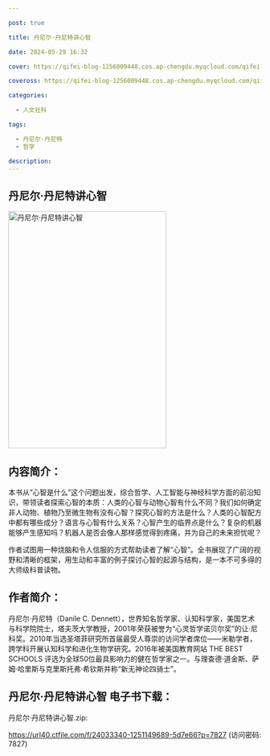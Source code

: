 ```yaml
---

post: true

title: 丹尼尔·丹尼特讲心智

date: 2024-05-29 16:32

cover: https://qifei-blog-1256009448.cos.ap-chengdu.myqcloud.com/qifei-blog/65667921c458853aefcbb467.jpg

coveross: https://qifei-blog-1256009448.cos.ap-chengdu.myqcloud.com/qifei-blog/65667921c458853aefcbb467.jpg

categories:

  - 人文社科

tags:

  - 丹尼尔·丹尼特
  - 哲学

description:
---
```


## 丹尼尔·丹尼特讲心智
<img alt="丹尼尔·丹尼特讲心智 " class="aligncenter loaded" data-was-processed="true" decoding="async" fetchpriority="high" height="471" src="https://qifei-blog-1256009448.cos.ap-chengdu.myqcloud.com/qifei-blog/65667921c458853aefcbb467.jpg " style="cursor: zoom-in;" width="314"/>

## 内容简介：

本书从“心智是什么”这个问题出发，综合哲学、人工智能与神经科学方面的前沿知识，带领读者探索心智的本质：人类的心智与动物心智有什么不同？我们如何确定非人动物、植物乃至微生物有没有心智？探究心智的方法是什么？人类的心智配方中都有哪些成分？语言与心智有什么关系？心智产生的临界点是什么？复杂的机器能够产生感知吗？机器人是否会像人那样感觉得到疼痛，并为自己的未来担忧呢？

作者试图用一种烧脑和令人信服的方式帮助读者了解“心智”。全书展现了广阔的视野和清晰的框架，用生动和丰富的例子探讨心智的起源与结构，是一本不可多得的大师级科普读物。

## 作者简介：

丹尼尔·丹尼特（Danile C. Dennett），世界知名哲学家、认知科学家，美国艺术与科学院院士，塔夫茨大学教授，2001年荣获被誉为“心灵哲学诺贝尔奖”的让·尼科奖。2010年当选圣塔菲研究所首届最受人尊崇的访问学者席位——米勒学者，跨学科开展认知科学和进化生物学研究。2016年被美国教育网站 THE BEST SCHOOLS 评选为全球50位最具影响力的健在哲学家之一。与理查德·道金斯、萨姆·哈里斯与克里斯托弗·希钦斯并称“新无神论四骑士”。

## 丹尼尔·丹尼特讲心智 电子书下载：

丹尼尔·丹尼特讲心智.zip: 

https://url40.ctfile.com/f/24033340-1251149689-5d7e66?p=7827 (访问密码: 7827)
